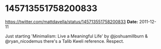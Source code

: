 # 145713551758200833
https://twitter.com/mattdavella/status/145713551758200833
**Date:** 2011-12-11

Just starting 'Minimalism: Live a Meaningful Life' by @joshuamillburn & @ryan_nicodemus there's a Talib Kweli reference. Respect.

